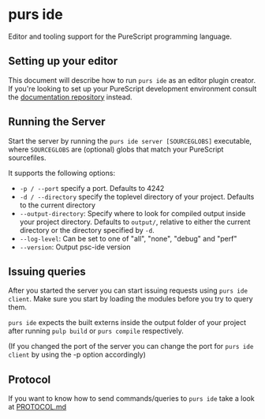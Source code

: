 purs ide
===

Editor and tooling support for the PureScript programming language.

## Setting up your editor

This document will describe how to run `purs ide` as an editor plugin creator.
If you're looking to set up your PureScript development environment consult
the
[documentation repository](https://github.com/purescript/documentation/blob/master/ecosystem/Editor-and-tool-support.md) instead.

## Running the Server

Start the server by running the `purs ide server [SOURCEGLOBS]` executable, where
`SOURCEGLOBS` are (optional) globs that match your PureScript sourcefiles.

It supports the following options:

- `-p / --port` specify a port. Defaults to 4242
- `-d / --directory` specify the toplevel directory of your project. Defaults to
  the current directory
- `--output-directory`: Specify where to look for compiled output inside your
  project directory. Defaults to `output/`, relative to either the current
  directory or the directory specified by `-d`.
- `--log-level`: Can be set to one of "all", "none", "debug" and "perf"
- `--version`: Output psc-ide version

## Issuing queries

After you started the server you can start issuing requests using
`purs ide client`. Make sure you start by loading the modules before you try to
query them.

`purs ide` expects the built externs inside the output folder of your
project after running `pulp build` or `purs compile` respectively.

(If you changed the port of the server you can change the port for
`purs ide client` by using the -p option accordingly)

## Protocol

If you want to know how to send commands/queries to `purs ide` take a look
at [PROTOCOL.md](PROTOCOL.md)

